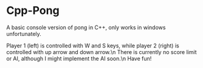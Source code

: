 # Cpp-Pong
A basic console version of pong in C++, only works in windows unfortunately.

Player 1 (left) is controlled with W and S keys, while player 2 (right) is controlled with up arrow and down arrow.\n
There is currently no score limit or AI, although I might implement the AI soon.\n
Have fun!
